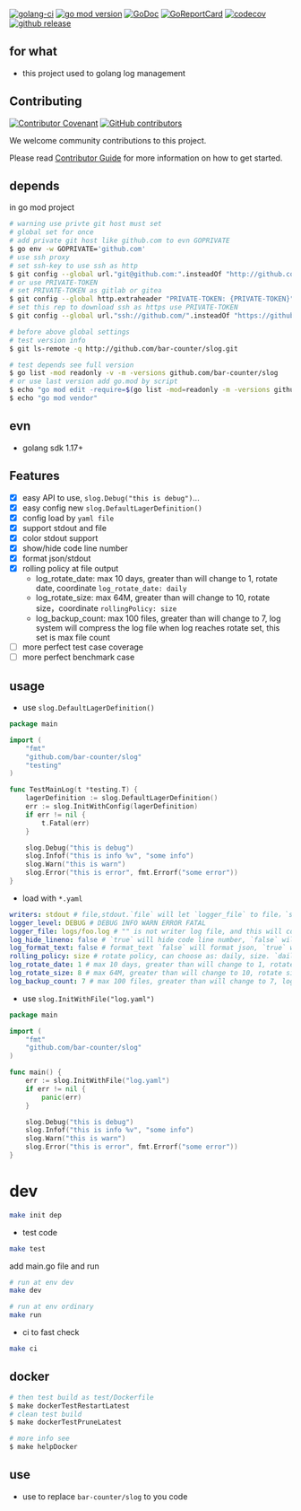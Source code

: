 [![golang-ci](https://github.com/bar-counter/slog/actions/workflows/golang-ci.yml/badge.svg)](https://github.com/bar-counter/slog/actions/workflows/golang-ci.yml)
[![go mod version](https://img.shields.io/github/go-mod/go-version/bar-counter/slog?label=go.mod)](https://github.com/bar-counter/slog)
[![GoDoc](https://godoc.org/github.com/bar-counter/slog?status.png)](https://godoc.org/github.com/bar-counter/slog/)
[![GoReportCard](https://goreportcard.com/badge/github.com/bar-counter/slog)](https://goreportcard.com/report/github.com/bar-counter/slog)
[![codecov](https://codecov.io/gh/bar-counter/slog/branch/main/graph/badge.svg)](https://codecov.io/gh/bar-counter/slog)
[![github release](https://img.shields.io/github/v/release/bar-counter/slog?style=social)](https://github.com/bar-counter/slog/releases)

## for what

- this project used to golang log management

## Contributing

[![Contributor Covenant](https://img.shields.io/badge/contributor%20covenant-v1.4-ff69b4.svg)](.github/CONTRIBUTING_DOC/CODE_OF_CONDUCT.md)
[![GitHub contributors](https://img.shields.io/github/contributors/bridgewwater/gin-api-swagger-temple)](https://github.com/bridgewwater/gin-api-swagger-temple/graphs/contributors)

We welcome community contributions to this project.

Please read [Contributor Guide](.github/CONTRIBUTING_DOC/CONTRIBUTING.md) for more information on how to get started.

## depends

in go mod project

```bash
# warning use privte git host must set
# global set for once
# add private git host like github.com to evn GOPRIVATE
$ go env -w GOPRIVATE='github.com'
# use ssh proxy
# set ssh-key to use ssh as http
$ git config --global url."git@github.com:".insteadOf "http://github.com/"
# or use PRIVATE-TOKEN
# set PRIVATE-TOKEN as gitlab or gitea
$ git config --global http.extraheader "PRIVATE-TOKEN: {PRIVATE-TOKEN}"
# set this rep to download ssh as https use PRIVATE-TOKEN
$ git config --global url."ssh://github.com/".insteadOf "https://github.com/"

# before above global settings
# test version info
$ git ls-remote -q http://github.com/bar-counter/slog.git

# test depends see full version
$ go list -mod readonly -v -m -versions github.com/bar-counter/slog
# or use last version add go.mod by script
$ echo "go mod edit -require=$(go list -mod=readonly -m -versions github.com/bar-counter/slog | awk '{print $1 "@" $NF}')"
$ echo "go mod vendor"
```

## evn

- golang sdk 1.17+

## Features

- [X] easy API to use, `slog.Debug("this is debug")`...
- [X] easy config new `slog.DefaultLagerDefinition()`
- [X] config load by `yaml file`
- [X] support stdout and file
- [X] color stdout support
- [X] show/hide code line number
- [X] format json/stdout
- [X] rolling policy at file output
    - log_rotate_date: max 10 days, greater than will change to 1, rotate date, coordinate `log_rotate_date: daily`
    - log_rotate_size: max 64M, greater than will change to 10, rotate size，coordinate `rollingPolicy: size`
    - log_backup_count: max 100 files, greater than will change to 7, log system will compress the log file when log
      reaches rotate set, this set is max file count
- [ ] more perfect test case coverage
- [ ] more perfect benchmark case

## usage

- use `slog.DefaultLagerDefinition()`

```go
package main

import (
	"fmt"
	"github.com/bar-counter/slog"
	"testing"
)

func TestMainLog(t *testing.T) {
	lagerDefinition := slog.DefaultLagerDefinition()
	err := slog.InitWithConfig(lagerDefinition)
	if err != nil {
		t.Fatal(err)
	}

	slog.Debug("this is debug")
	slog.Infof("this is info %v", "some info")
	slog.Warn("this is warn")
	slog.Error("this is error", fmt.Errorf("some error"))
}
```

- load with `*.yaml`

```yaml
writers: stdout # file,stdout.`file` will let `logger_file` to file，`stdout` will show at std, most of the time use bose
logger_level: DEBUG # DEBUG INFO WARN ERROR FATAL
logger_file: logs/foo.log # "" is not writer log file, and this will cover by env: CHASSIS_HOME
log_hide_lineno: false # `true` will hide code line number, `false` will show code line number, default is false
log_format_text: false # format_text `false` will format json, `true` will out stdout
rolling_policy: size # rotate policy, can choose as: daily, size. `daily` store as daily，`size` will save as max
log_rotate_date: 1 # max 10 days, greater than will change to 1, rotate date, coordinate `log_rotate_date: daily`
log_rotate_size: 8 # max 64M, greater than will change to 10, rotate size，coordinate `rollingPolicy: size`
log_backup_count: 7 # max 100 files, greater than will change to 7, log system will compress the log file when log reaches rotate set, this set is max file count
```

- use `slog.InitWithFile("log.yaml")`

```go
package main

import (
	"fmt"
	"github.com/bar-counter/slog"
)

func main() {
	err := slog.InitWithFile("log.yaml")
	if err != nil {
		panic(err)
	}

	slog.Debug("this is debug")
	slog.Infof("this is info %v", "some info")
	slog.Warn("this is warn")
	slog.Error("this is error", fmt.Errorf("some error"))
}
```

# dev

```bash
make init dep
```

- test code

```bash
make test
```

add main.go file and run

```bash
# run at env dev
make dev

# run at env ordinary
make run
```

- ci to fast check

```bash
make ci
```

## docker

```bash
# then test build as test/Dockerfile
$ make dockerTestRestartLatest
# clean test build
$ make dockerTestPruneLatest

# more info see
$ make helpDocker
```

## use

- use to replace
  `bar-counter/slog` to you code

